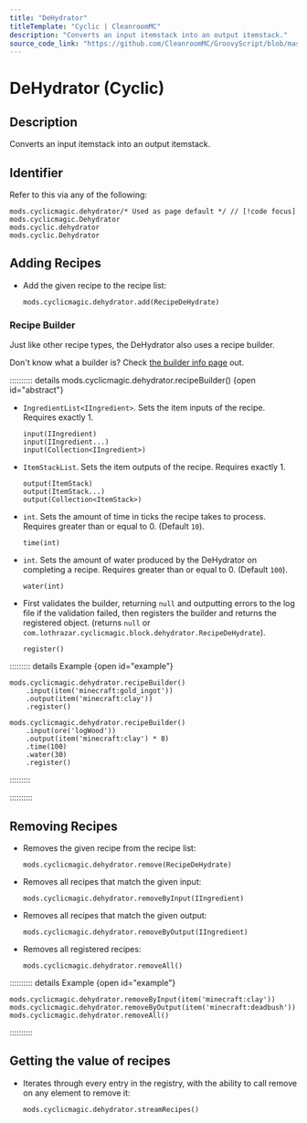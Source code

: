 ```yaml
---
title: "DeHydrator"
titleTemplate: "Cyclic | CleanroomMC"
description: "Converts an input itemstack into an output itemstack."
source_code_link: "https://github.com/CleanroomMC/GroovyScript/blob/master/src/main/java/com/cleanroommc/groovyscript/compat/mods/cyclic/Dehydrator.java"
---
```


# DeHydrator (Cyclic)

## Description

Converts an input itemstack into an output itemstack.

## Identifier

Refer to this via any of the following:

```groovy:no-line-numbers {1}
mods.cyclicmagic.dehydrator/* Used as page default */ // [!code focus]
mods.cyclicmagic.Dehydrator
mods.cyclic.dehydrator
mods.cyclic.Dehydrator
```


## Adding Recipes

- Add the given recipe to the recipe list:

    ```groovy:no-line-numbers
    mods.cyclicmagic.dehydrator.add(RecipeDeHydrate)
    ```


### Recipe Builder

Just like other recipe types, the DeHydrator also uses a recipe builder.

Don't know what a builder is? Check [the builder info page](../../getting_started/builder.md) out.

:::::::::: details mods.cyclicmagic.dehydrator.recipeBuilder() {open id="abstract"}
- `IngredientList<IIngredient>`. Sets the item inputs of the recipe. Requires exactly 1.

    ```groovy:no-line-numbers
    input(IIngredient)
    input(IIngredient...)
    input(Collection<IIngredient>)
    ```

- `ItemStackList`. Sets the item outputs of the recipe. Requires exactly 1.

    ```groovy:no-line-numbers
    output(ItemStack)
    output(ItemStack...)
    output(Collection<ItemStack>)
    ```

- `int`. Sets the amount of time in ticks the recipe takes to process. Requires greater than or equal to 0. (Default `10`).

    ```groovy:no-line-numbers
    time(int)
    ```

- `int`. Sets the amount of water produced by the DeHydrator on completing a recipe. Requires greater than or equal to 0. (Default `100`).

    ```groovy:no-line-numbers
    water(int)
    ```

- First validates the builder, returning `null` and outputting errors to the log file if the validation failed, then registers the builder and returns the registered object. (returns `null` or `com.lothrazar.cyclicmagic.block.dehydrator.RecipeDeHydrate`).

    ```groovy:no-line-numbers
    register()
    ```

::::::::: details Example {open id="example"}
```groovy:no-line-numbers
mods.cyclicmagic.dehydrator.recipeBuilder()
    .input(item('minecraft:gold_ingot'))
    .output(item('minecraft:clay'))
    .register()

mods.cyclicmagic.dehydrator.recipeBuilder()
    .input(ore('logWood'))
    .output(item('minecraft:clay') * 8)
    .time(100)
    .water(30)
    .register()
```

:::::::::

::::::::::

## Removing Recipes

- Removes the given recipe from the recipe list:

    ```groovy:no-line-numbers
    mods.cyclicmagic.dehydrator.remove(RecipeDeHydrate)
    ```

- Removes all recipes that match the given input:

    ```groovy:no-line-numbers
    mods.cyclicmagic.dehydrator.removeByInput(IIngredient)
    ```

- Removes all recipes that match the given output:

    ```groovy:no-line-numbers
    mods.cyclicmagic.dehydrator.removeByOutput(IIngredient)
    ```

- Removes all registered recipes:

    ```groovy:no-line-numbers
    mods.cyclicmagic.dehydrator.removeAll()
    ```

:::::::::: details Example {open id="example"}
```groovy:no-line-numbers
mods.cyclicmagic.dehydrator.removeByInput(item('minecraft:clay'))
mods.cyclicmagic.dehydrator.removeByOutput(item('minecraft:deadbush'))
mods.cyclicmagic.dehydrator.removeAll()
```

::::::::::

## Getting the value of recipes

- Iterates through every entry in the registry, with the ability to call remove on any element to remove it:

    ```groovy:no-line-numbers
    mods.cyclicmagic.dehydrator.streamRecipes()
    ```
